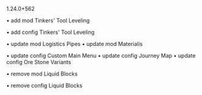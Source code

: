 1.24.0+562

• add mod Tinkers' Tool Leveling

• add config Tinkers' Tool Leveling

• update mod Logistics Pipes
• update mod Materialis

• update config Custom Main Menu
• update config Journey Map
• update config Ore Stone Variants

• remove mod Liquid Blocks

• remove config Liquid Blocks
